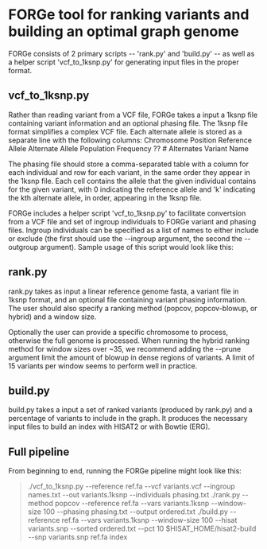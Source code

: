 # FORGe tool for ranking variants and building an optimal graph genome

FORGe consists of 2 primary scripts -- 'rank.py' and 'build.py' -- as well as a helper script 'vcf_to_1ksnp.py' for generating input files in the proper format.

## vcf_to_1ksnp.py ##

Rather than reading variant from a VCF file, FORGe takes a input a 1ksnp file containing variant information and an optional phasing file. The 1ksnp file format simplifies a complex VCF file. Each alternate allele is stored as a separate line with the following columns:
Chromosome	Position	Reference Allele	Alternate Allele	Population Frequency	??	# Alternates	Variant Name

The phasing file should store a comma-separated table with a column for each individual and row for each variant, in the same order they appear in the 1ksnp file. Each cell contains the allele that the given individual contains for the given variant, with 0 indicating the reference allele and 'k' indicating the kth alternate allele, in order, appearing in the 1ksnp file.

FORGe includes a helper script 'vcf_to_1ksnp.py' to facilitate convertsion from a VCF file and set of ingroup individuals to FORGe variant and phasing files. Ingroup individuals can be specified as a list of names to either include or exclude (the first should use the --ingroup argument, the second the --outgroup argument). Sample usage of this script would look like this:

## rank.py ##

rank.py takes as input a linear reference genome fasta, a variant file in 1ksnp format, and an optional file containing variant phasing information. The user should also specify a ranking method (popcov, popcov-blowup, or hybrid) and a window size.

Optionally the user can provide a specific chromosome to process, otherwise the full genome is processed. When running the hybrid ranking method for window sizes over ~35, we recommend adding the --prune argument limit the amount of blowup in dense regions of variants. A limit of 15 variants per window seems to perform well in practice.

## build.py ##

build.py takes a input a set of ranked variants (produced by rank.py) and a percentage of variants to include in the graph. It produces the necessary input files to build an index with HISAT2 or with Bowtie (ERG).

## Full pipeline

From beginning to end, running the FORGe pipeline might look like this:

> ./vcf_to_1ksnp.py --reference ref.fa --vcf variants.vcf --ingroup names.txt --out variants.1ksnp --individuals phasing.txt
> ./rank.py --method popcov --reference ref.fa --vars variants.1ksnp --window-size 100 --phasing phasing.txt --output ordered.txt
> ./build.py --reference ref.fa --vars variants.1ksnp --window-size 100 --hisat variants.snp --sorted ordered.txt --pct 10
> $HISAT_HOME/hisat2-build --snp variants.snp ref.fa index


